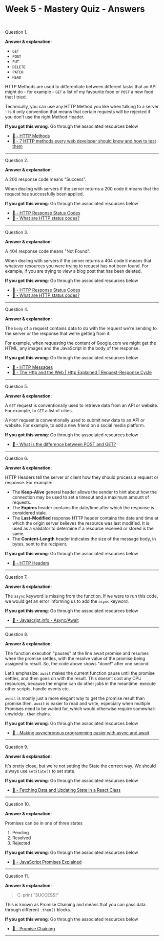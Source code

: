 # Week 5 - Mastery Quiz - Answers

<br>

Question 1.

**Answer & explanation**:

- `GET`
- `POST`
- `PUT`
- `DELETE`
- `PATCH`
- `HEAD`

HTTP Methods are used to differentiate between different tasks that an API might do - for example - `GET` a list of my favourite food or `POST` a new food that I tried.

Technically, you can use any HTTP Method you like when talking to a server - is it only convention that means that certain requests will be rejected if you don't use the right Method Header.

**If you got this wrong**: Go through the associated resources below

- [:link: - HTTP Methods](https://developer.mozilla.org/en-US/docs/Web/HTTP/Methods)
- [:link: - 7 HTTP methods every web developer should know and how to test them](https://assertible.com/blog/7-http-methods-every-web-developer-should-know-and-how-to-test-them)

<hr>

Question 2.

**Answer & explanation**:

A 200 response code means "Success".

When dealing with servers if the server returns a 200 code it means that the request has successfully been applied.

**If you got this wrong**: Go through the associated resources below

- [:link: - HTTP Response Status Codes](https://developer.mozilla.org/en-US/docs/Web/HTTP/Status)
- [:link: - What are HTTP status codes?](https://umbraco.com/knowledge-base/http-status-codes/)

<hr>

Question 3.

**Answer & explanation**:

A 404 response code means "Not Found".

When dealing with servers if the server returns a 404 code it means that whatever resources you were trying to request has not been found. For example, if you are trying to view a blog post that has been deleted.

**If you got this wrong**: Go through the associated resources below

- [:link: - HTTP Response Status Codes](https://developer.mozilla.org/en-US/docs/Web/HTTP/Status)
- [:link: - What are HTTP status codes?](https://umbraco.com/knowledge-base/http-status-codes/)

<hr>

Question 4.

**Answer & explanation**:

The `body` of a request contains data to do with the request we're sending to the server or the response that we're getting from it.

For example, when requesting the content of Google.com we might get the HTML, any images and the JavaScript in the body of the response.

**If you got this wrong**: Go through the associated resources below

- [:link: - HTTP Messages](https://developer.mozilla.org/en-US/docs/Web/HTTP/Messages)
- [:link: - The Http and the Web | Http Explained | Request-Response Cycle](https://www.youtube.com/watch?v=eesqK59rhGA)

<hr>

Question 5.

**Answer & explanation**:

A `GET` request is conventionally used to retrieve data from an API or website. For example, to `GET` a list of cities.

A `POST` request is conventionally used to submit new data to an API or website. For example, to add a new friend on a social media platform.

**If you got this wrong**: Go through the associated resources below

- [:link: - What is the difference between POST and GET?](https://stackoverflow.com/questions/3477333/what-is-the-difference-between-post-and-get)

<hr>

Question 6.

**Answer & explanation**:

HTTP Headers tell the server or client how they should process a request or response. For example:

- The **Keep-Alive** general header allows the sender to hint about how the connection may be used to set a timeout and a maximum amount of requests.
- The **Expires** header contains the date/time after which the response is considered stale.
- The **Last-Modified** response HTTP header contains the date and time at which the origin server believes the resource was last modified. It is used as a validator to determine if a resource received or stored is the same.
- The **Content-Length** header indicates the size of the message body, in bytes, sent to the recipient.

**If you got this wrong**: Go through the associated resources below

- [:link: - HTTP Headers](https://developer.mozilla.org/en-US/docs/Web/HTTP/Headers)

<hr>

Question 7.

**Answer & explanation**:

The `async` keyword is missing from the function. If we were to run this code, we would get an error informing us to add the `async` keyword.

**If you got this wrong**: Go through the associated resources below

- [:link: - Javascript.info - Async/Await](https://javascript.info/async-await)

<hr>

Question 8.

**Answer & explanation**:

The function execution "pauses" at the line await promise and resumes when the promise settles, with the resolve value of the promise being assigned to result. So, the code above shows "done!" after one second.

Let’s emphasize: `await` makes the current function pause until the promise settles, and then goes on with the result. This doesn’t cost any CPU resources, because the engine can do other jobs in the meantime: execute other scripts, handle events etc.

`await` is mostly just a more elegant way to get the promise result than promise.then. `await` is easier to read and write, especially when multiple Promises need to be waited for, which would otherwise require somewhat-unwieldy `.then` chains.

**If you got this wrong**: Go through the associated resources below

- [:link: - Making asynchronous programming easier with async and await](https://developer.mozilla.org/en-US/docs/Learn/JavaScript/Asynchronous/Async_await)

<hr>

Question 9.

**Answer & explanation**:

It's pretty close, but we're not setting the State the correct way. We should always use `setState()` to set state.

**If you got this wrong**: Go through the associated resources below

- [:link: - Fetching Data and Updating State in a React Class](https://www.pluralsight.com/guides/fetching-data-updating-state-react-class)

<hr>

Question 10.

**Answer & explanation**:

Promises can be in one of three states

1. Pending
2. Resolved
3. Rejected

**If you got this wrong**: Go through the associated resources below

- [:link: - JavaScript Promises Explained](https://www.freecodecamp.org/news/javascript-promises-explained)

<hr>

Question 11.

**Answer & explanation**:

> C. print "SUCCESS!"

This is known as Promise Chaining and means that you can pass data through different `.then()` blocks.

**If you got this wrong**: Go through the associated resources below

- [:link: - Promise Chaining](https://javascript.info/promise-chaining)

<hr>
